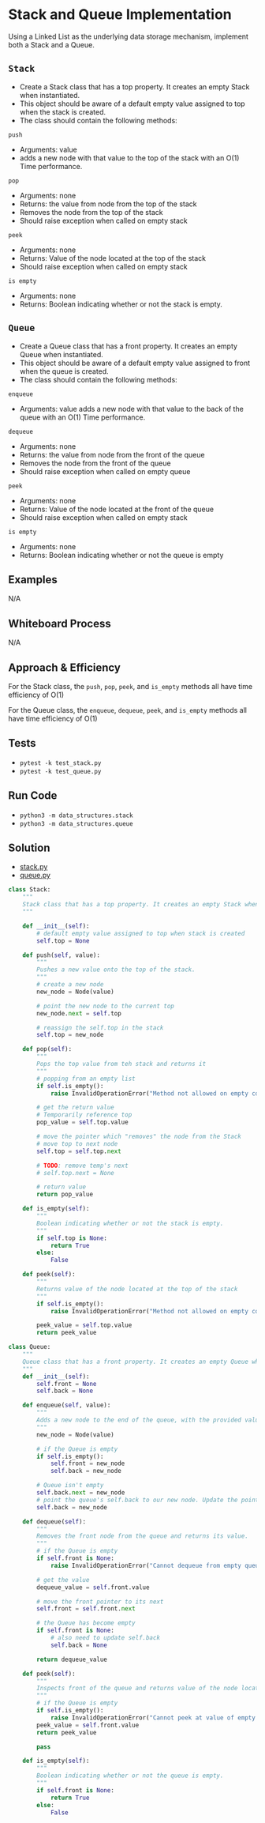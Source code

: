 # Stack and Queue Implementation
<!-- Description of the challenge -->

Using a Linked List as the underlying data storage mechanism, implement both a Stack and a Queue.

## `Stack`

- Create a Stack class that has a top property. It creates an empty Stack when instantiated.
- This object should be aware of a default empty value assigned to top when the stack is created.
- The class should contain the following methods:

`push`

- Arguments: value
- adds a new node with that value to the top of the stack with an O(1) Time performance.

`pop`

- Arguments: none
- Returns: the value from node from the top of the stack
- Removes the node from the top of the stack
- Should raise exception when called on empty stack

`peek`

- Arguments: none
- Returns: Value of the node located at the top of the stack
- Should raise exception when called on empty stack

`is empty`

- Arguments: none
- Returns: Boolean indicating whether or not the stack is empty.

## `Queue`

- Create a Queue class that has a front property. It creates an empty Queue when instantiated.
- This object should be aware of a default empty value assigned to front when the queue is created.
- The class should contain the following methods:

`enqueue`

- Arguments: value
adds a new node with that value to the back of the queue with an O(1) Time performance.

`dequeue`

- Arguments: none
- Returns: the value from node from the front of the queue
- Removes the node from the front of the queue
- Should raise exception when called on empty queue

`peek`

- Arguments: none
- Returns: Value of the node located at the front of the queue
- Should raise exception when called on empty stack

`is empty`

- Arguments: none
- Returns: Boolean indicating whether or not the queue is empty

## Examples

N/A

## Whiteboard Process
<!-- Embedded whiteboard image -->
N/A

## Approach & Efficiency

For the Stack class, the `push`, `pop`, `peek`, and `is_empty` methods all have time efficiency of O(1)

For the Queue class, the `enqueue`, `dequeue`, `peek`, and `is_empty` methods all have time efficiency of O(1)

## Tests

- `pytest -k test_stack.py`
- `pytest -k test_queue.py`

## Run Code

- `python3 -m data_structures.stack`
- `python3 -m data_structures.queue`

## Solution

- [stack.py](../../data_structures/stack.py)
- [queue.py](../../data_structures/queue.py)

```python
class Stack:
    """
    Stack class that has a top property. It creates an empty Stack when instantiated.
    """

    def __init__(self):
        # default empty value assigned to top when stack is created
        self.top = None

    def push(self, value):
        """
        Pushes a new value onto the top of the stack.
        """
        # create a new node
        new_node = Node(value)

        # point the new node to the current top
        new_node.next = self.top

        # reassign the self.top in the stack
        self.top = new_node

    def pop(self):
        """
        Pops the top value from teh stack and returns it
        """
        # popping from an empty list
        if self.is_empty():
            raise InvalidOperationError("Method not allowed on empty collection")

        # get the return value
        # Temporarily reference top
        pop_value = self.top.value

        # move the pointer which "removes" the node from the Stack
        # move top to next node
        self.top = self.top.next

        # TODO: remove temp's next
        # self.top.next = None

        # return value
        return pop_value

    def is_empty(self):
        """
        Boolean indicating whether or not the stack is empty.
        """
        if self.top is None:
            return True
        else:
            False

    def peek(self):
        """
        Returns value of the node located at the top of the stack
        """
        if self.is_empty():
            raise InvalidOperationError("Method not allowed on empty collection")

        peek_value = self.top.value
        return peek_value

class Queue:
    """
    Queue class that has a front property. It creates an empty Queue when instantiated.
    """
    def __init__(self):
        self.front = None
        self.back = None

    def enqueue(self, value):
        """
        Adds a new node to the end of the queue, with the provided value.
        """
        new_node = Node(value)

        # if the Queue is empty
        if self.is_empty():
            self.front = new_node
            self.back = new_node

        # Queue isn't empty
        self.back.next = new_node
        # point the queue's self.back to our new node. Update the pointer!
        self.back = new_node

    def dequeue(self):
        """
        Removes the front node from the queue and returns its value.
        """
        # if the Queue is empty
        if self.front is None:
            raise InvalidOperationError("Cannot dequeue from empty queue")

        # get the value
        dequeue_value = self.front.value

        # move the front pointer to its next
        self.front = self.front.next

        # the Queue has become empty
        if self.front is None:
            # also need to update self.back
            self.back = None

        return dequeue_value

    def peek(self):
        """
        Inspects front of the queue and returns value of the node located at the front of the queue
        """
        # if the Queue is empty
        if self.is_empty():
            raise InvalidOperationError("Cannot peek at value of empty queue")
        peek_value = self.front.value
        return peek_value

        pass

    def is_empty(self):
        """
        Boolean indicating whether or not the queue is empty.
        """
        if self.front is None:
            return True
        else:
            False
```
